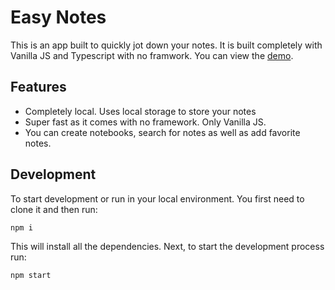 # Easy Notes

This is an app built to quickly jot down your notes. It is built completely with Vanilla JS and Typescript with no framwork. You can view the [demo](https://note-taking-app-jet.vercel.app/).

## Features

* Completely local. Uses local storage to store your notes
* Super fast as it comes with no framework. Only Vanilla JS.
* You can create notebooks, search for notes as well as add favorite notes.

## Development

To start development or run in your local environment. You first need to clone it and then run:

```sh
npm i
```

This will install all the dependencies. Next, to start the development process run:

```sh
npm start
```
